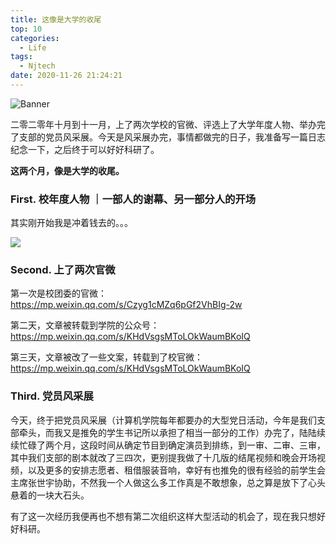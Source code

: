 ```yaml
---
title: 这像是大学的收尾
top: 10
categories:
  - Life
tags:
  - Njtech
date: 2020-11-26 21:24:21
---
```


![Banner](https://leiblog.wang/static/image/2020/7/7rDwbo.jpg)

二零二零年十月到十一月，上了两次学校的官微、评选上了大学年度人物、举办完了支部的党员风采展。今天是风采展办完，事情都做完的日子，我准备写一篇日志纪念一下，之后终于可以好好科研了。

**这两个月，像是大学的收尾。**

<!-- more -->

### First. 校年度人物 ｜一部人的谢幕、另一部分人的开场

其实刚开始我是冲着钱去的。。。

![](http://leiblog.wang/static/image/2020/11/h0n6PX.jpg)

### Second. 上了两次官微

第一次是校团委的官微：https://mp.weixin.qq.com/s/Czyg1cMZq6pGf2VhBIg-2w

第二天，文章被转载到学院的公众号：https://mp.weixin.qq.com/s/KHdVsgsMToLOkWaumBKoIQ

第三天，文章被改了一些文案，转载到了校官微：https://mp.weixin.qq.com/s/KHdVsgsMToLOkWaumBKoIQ

### Third. 党员风采展

今天，终于把党员风采展（计算机学院每年都要办的大型党日活动，今年是我们支部牵头，而我又是推免的学生书记所以承担了相当一部分的工作）办完了，陆陆续续忙碌了两个月，这段时间从确定节目到确定演员到排练，到一审、二审、三审，其中我们支部的剧本就改了三四次，更别提我做了十几版的结尾视频和晚会开场视频，以及更多的安排志愿者、租借服装音响，幸好有也推免的很有经验的前学生会主席张世宇协助，不然我一个人做这么多工作真是不敢想象，总之算是放下了心头悬着的一块大石头。

有了这一次经历我便再也不想有第二次组织这样大型活动的机会了，现在我只想好好科研。

